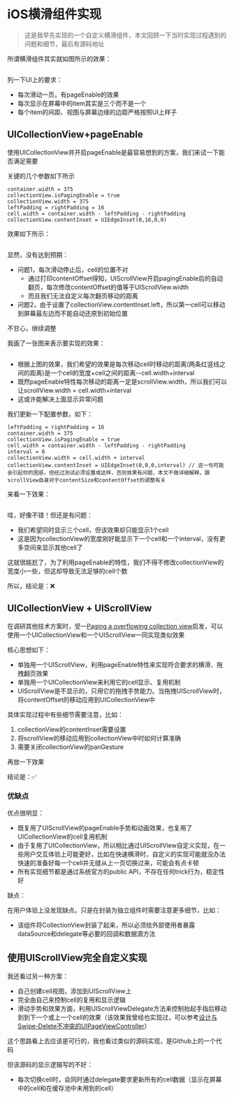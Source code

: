 # iOS横滑组件实现

> 这是我早先实现的一个自定义横滑组件，本文回顾一下当时实现过程遇到的问题和细节，最后有源码地址

所谓横滑组件其实就如图所示的效果：

![]()

列一下UI上的要求：

- 每次滑动一页，有pageEnable的效果
- 每次显示在屏幕中的item其实是三个而不是一个
- 每个item的间距、视图与屏幕边缘的边距严格按照UI上样子

## UICollectionView+pageEnable


使用UICollectionView并开启pageEnable是最容易想到的方案，我们来试一下能否满足需要

关键的几个参数如下所示

```
container.width = 375
collectionView.isPagingEnable = true
collectionView.width = 375
leftPadding = rightPadding = 16
cell.width = container.width - leftPadding - rightPadding
collectionView.contentInset = UIEdgeInset(0,16,0,0)
```

效果如下所示：

![]()

显然，没有达到预期：

- 问题1，每次滑动停止后，cell的位置不对
	- 通过打印contentOffset得知，UIScrollView开启pagingEnable后的自动翻页，每次修改contentOffset的值等于UIScrollView.width
	- 而且我们无法自定义每次翻页移动的距离
- 问题2，由于设置了collectionView.contentInset.left，所以第一cell可以移动到屏幕最左边而不能自动还原到初始位置

不甘心，继续调整

我画了一张图来表示要实现的效果：

![]()

- 根据上图的效果，我们希望的效果是每次移动cell时移动的距离(两条红竖线之间的距离)是一个cell的宽度+cell之间的距离--cell.width+interval
- 既然pageEnable特性每次移动的距离一定是scrollView.width，所以我们可以让scrollView.width = cell.width+interval
- 这或许能解决上面显示异常问题

我们更新一下配置参数，如下：

```
leftPadding = rightPadding = 16
container.width = 375
collectionView.isPagingEnable = true
cell.width = container.width - leftPadding - rightPadding
interval = 8
collectionView.width = cell.width + interval
collectionView.contentInset = UIEdgeInset(0,0,0,interval) // 这一句可能会引起你的困惑，但经过测试必须设置成这样，否则效果有问题，本文不做详细解释，跟scrollView自身对于contentSize和contentOffset的调整有关
```

来看一下效果：

![]()

哇，好像不错！但还是有问题：

- 我们希望同时显示三个cell，但该效果却只能显示1个cell
- 这是因为collectionView的宽度刚好能显示下一个cell和一个interval，没有更多空间来显示其他cell了

这就很尴尬了，为了利用pageEnable的特性，我们不得不修改collectionView的宽度小一些，但这却导致无法足够的cell个数

所以，结论是：❌

## UICollectionView + UIScrollView

在调研其他技术方案时，受一[Paging a overflowing collection view](https://khanlou.com/2013/04/paging-a-overflowing-collection-view/)启发，可以使用一个UICollectionView和一个UIScrollView一同实现类似效果

核心思想如下：

- 单独用一个UIScrollView，利用pageEnable特性来实现符合要求的横滑、拖拽翻页效果
- 单独用一个UICollectionView来利用它的cell显示、复用机制
- UIScrollView是不显示的，只用它的拖拽手势能力。当拖拽UIScrollView时，将contentOffset的移动应用到UICollectionView中

具体实现过程中有些细节需要注意，比如：

1. collectionView的contentInset需要设置
2. 将scrollView的移动应用到collectionView中时如何计算准确
3. 需要关闭collectionView的panGesture

再放一下效果



结论是：✅

### 优缺点

优点很明显：

- 既复用了UIScrollView的pageEnable手势和动画效果，也复用了UICollectionView的cell复用机制
- 由于复用了UICollectionView，所以相比通过UIScrollView自定义实现，在一些用户交互体验上可能更好，比如在快速横滑时，自定义的实现可能就没办法快速的准备好每一个cell并无缝从上一页切换过来，可能会有点卡顿
- 所有实现细节都是通过系统官方的public API，不存在任何trick行为，稳定性好

缺点：

在用户体验上没发现缺点。只是在封装为独立组件时需要注意更多细节，比如：

- 该组件将CollectionView封装了起来，所以必须给外部使用者暴露dataSource和delegate等必要的回调和数据源方法

## 使用UIScrollView完全自定义实现

我还看过另一种方案：

- 自己创建cell视图，添加到UIScrollView上
- 完全由自己来控制cell的复用和显示逻辑
- 滑动手势和效果方面，利用UIScrollViewDelegate方法来控制抬起手指后移动到到下一个或上一个cell的效果（该效果我曾经也实现过，可以参考[设计与Swipe-Delete不冲突的UIPageViewController](https://juejin.cn/post/6844903955428818952)）

这个思路看上去应该是可行的，我也看过类似的源码实现，是Github上的一个代码

但该源码的显示逻辑写的不好：

- 每次切换cell时，会同时通过delegate要求更新所有的cell数据（显示在屏幕中的cell和在缓存池中未用到的cell）